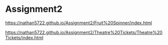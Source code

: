 # Assignment2

https://nathan5722.github.io/Assignment2/Fruit%20Spinner/index.html

https://nathan5722.github.io/Assignment2/Theatre%20Tickets/Theatre%20Tickets/index.html
